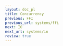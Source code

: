 ```yaml
---
layout: doc_pl
title: Concurrency
previous: FFI
previous_url: systems/ffi
next: IO
next_url: systems/io
review: true
---
```

